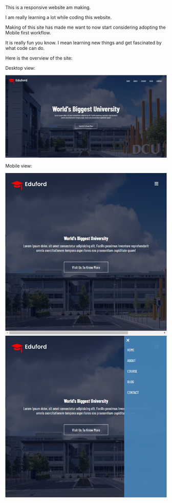 This is a responsive website am making. 

I am really learning a lot while coding this website.

Making of this site has made me want to now start considering adopting the Mobile first workflow. 

It is really fun you know. I mean learning new things and get fascinated by what code can do.

Here is the overview of the site:

Desktop view:

![](Images/Desktop-view.png)

Mobile view:

![](Images/Mobile-view-1.png)
![](Images/Mobile-view-2.png)

